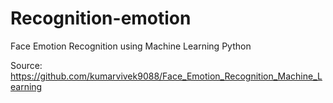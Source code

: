 # Recognition-emotion

Face Emotion Recognition using Machine Learning Python

Source: https://github.com/kumarvivek9088/Face_Emotion_Recognition_Machine_Learning
